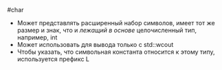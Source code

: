 #char
- Может представлять расширенный набор символов, имеет тот же размер и знак, что и *лежащий в основе* целочисленный тип, например, int
- Может использовать для вывода только с std::wcout
- Чтобы указать, что символьная константа относится к этому типу, используется префикс L
